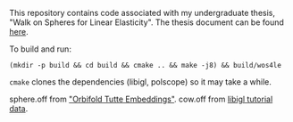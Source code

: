This repository contains code associated with my undergraduate thesis, "Walk on Spheres for Linear Elasticity".
The thesis document can be found [here](https://apps.cs.utexas.edu/apps/tech-reports/206121).

To build and run:
```
(mkdir -p build && cd build && cmake .. && make -j8) && build/wos4le
```
`cmake` clones the dependencies (libigl, polscope) so it may take a while.

sphere.off from ["Orbifold Tutte Embeddings"](https://github.com/noamaig/euclidean_orbifolds).
cow.off from [libigl tutorial data](https://github.com/libigl/libigl-tutorial-data).
